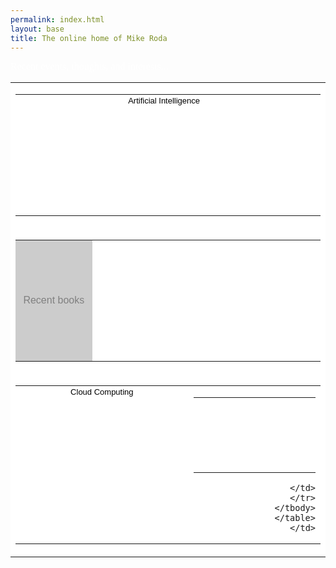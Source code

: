 ```yaml
---
permalink: index.html
layout: base
title: The online home of Mike Roda
---
```


<font style="font-family: cursive; font-size: medium; color: white;">Recent events, thoughts, and interests...</font>

<table width="100%" cellspacing="10" bgcolor="white">
  <tr>
	<td align="left">
      <table cellpadding="5">
        <tbody>
       	  <tr>
          	<td width="278" height="194" align="right" valign="top" style="background-image: url('images/sevylor.jpg'); background-repeat: no-repeat; background-position: center;">
			  <font style="font-family: Arial; font-size:small; color: white;">Went from 6000lb cruiser to 10' inflatable, but this thing I can get into my car</font>
			</td>
          	<td width="192" height="194" align="right" valign="top" style="background-image: url('images/chess.jpg'); background-repeat: no-repeat; background-position: center;">
			  <font style="font-family: Arial; font-size:small; color: black;">Artificial Intelligence</font>
			</td>
          	<td width="307" height="194" align="left" valign="top" style="background-image: url('images/starprincess.jpg'); background-repeat: no-repeat; background-position: center;">
			  <font color="white">Star Princess</font>
			  <font style="font-family: Arial; font-size: smaller; color: white;"><br/>&nbsp;May 14-21, Vancouver -> Alaska -> Seattle</font>
			</td>
		  </tr>
		  </tr>
		</tbody>
	  </table>
    </td>
  </tr>
  <tr>
  	<td>
      <table cellpadding="5">
        <tbody>
       	  <tr>
          	<td width="160" height="194" align="center" valign="center" bgcolor="#CCCCCC">
			  <font style="font-family: Arial; font-size: medium; color: gray">Recent books</font>
			</td>
          	<td width="150" height="194" align="left" valign="top" style="background-image: url('images/Aima_3rd_editon_cover.jpg'); background-repeat: no-repeat; background-position: center;">
			</td>
          	<td width="162" height="194" align="right" valign="top" style="background-image: url('images/rails.jpg'); background-repeat: no-repeat; background-position: center;">
			</td>
          	<td width="148" height="194" align="right" valign="top" style="background-image: url('images/9744_MockupCover_RAW_0.jpg'); background-repeat: no-repeat; background-position: center;">
			</td>
          	<td width="129" height="194" align="left" valign="top" style="background-image: url('images/hungergames.jpg'); background-repeat: no-repeat; background-position: center;">
			</td>
		  </tr>
		  </tr>
		</tbody>
	  </table>
    </td>
  </tr>
  <tr>
  	<td>
      <table cellpadding="5">
        <tbody>
       	  <tr>
          	<td width="344" height="250" align="center" valign="top" style="background-image: url('images/cct.jpg'); background-repeat: no-repeat; background-position: center;">
			  <font style="font-family: Arial; font-size:small; color: black;">Cloud Computing</font>
			</td>
          	<td width="250" height="250" align="right" valign="top" >
      <table cellpadding="5">
        <tbody>
       	  <tr>
          	<td width="120" height="120" align="right" valign="top" style="background-image: url('images/ncstate.jpg'); background-repeat: no-repeat; background-position: center;">
			</td>
          	<td width="120" height="120" align="right" valign="top">&nbsp;
			</td>
		  </tr>
		</tbody>
	  </table>

			</td>
		  </tr>
		</tbody>
	  </table>
    </td>
  </tr>
</table>
